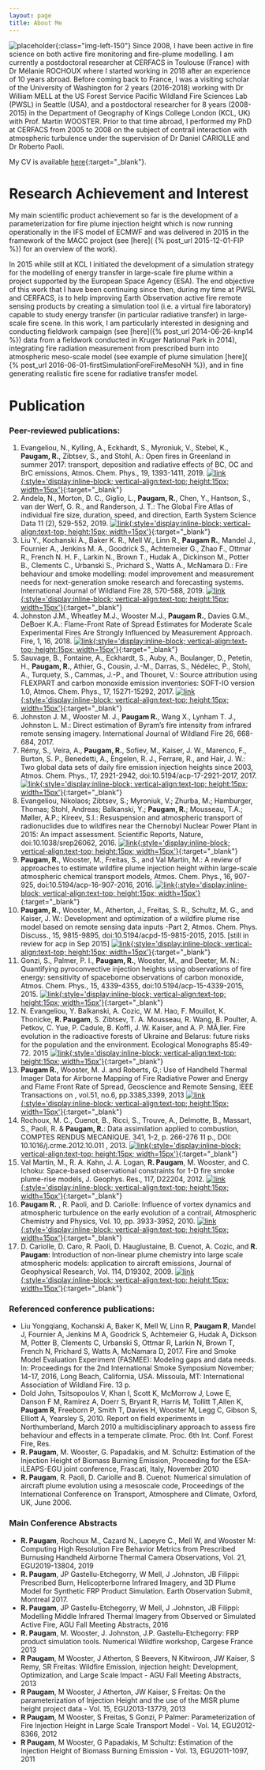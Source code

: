 ```yaml
---
layout: page
title: About Me
---
```

![placeholder](/data/ronan.paugam-150x150.jpg "ronan"){:class="img-left-150"}
Since 2008, I have been active in fire science on both active fire monitoring and fire-plume modelling. I am currently a postdoctoral researcher at CERFACS in Toulouse (France) with Dr Mélanie ROCHOUX where I started working in 2018 after an experience of 10 years abroad. Before coming back to France, I was a visiting scholar of the University of Washington for 2 years (2016-2018) working with Dr William MELL at the US Forest Service Pacific Wildland Fire Sciences Lab (PWSL) in Seattle (USA), and a postdoctoral researcher for 8 years (2008-2015) in the Department of Geography of Kings College London (KCL, UK) with Prof. Martin WOOSTER. Prior to that time abroad, I performed my PhD at CERFACS from 2005 to 2008 on the subject of contrail interaction with atmospheric turbulence under the supervision of Dr Daniel CARIOLLE and Dr Roberto Paoli.

My CV is available [here](/data/cv-ronan-paugam_2019.pdf){:target="_blank"}.


# Research Achievement and Interest
My main scientific product achievement so far is the development of a parameterization for fire plume injection height which is now running operationally in the IFS model of ECMWF and was delivered in 2015 in the framework of the MACC project (see [here](
{% post_url 2015-12-01-FIP %}) for an overview of the work).

In 2015 while still at KCL I initiated the development of a simulation strategy for the modelling of energy transfer in large-scale fire plume within a project supported by the European Space Agency (ESA). The end objective of this work that I have been continuing since then, during my time at PWSL and CERFACS, is to help improving Earth Observation active fire remote sensing products by creating a simulation tool (i.e. a virtual fire laboratory) capable to study energy transfer (in particular radiative transfer) in large-scale fire scene. In this work, I am particularly interested in designing and conducting fieldwork campaign (see [here]({% post_url 2014-06-26-knp14 %}) data from a fieldwork conducted in Kruger National Park in 2014), integrating fire radiation measurement from prescribed burn into atmospheric meso-scale model (see example of plume simulation [here](
{% post_url 2016-06-01-firstSimulationForeFireMesoNH %}),
and in fine generating realistic fire scene for radiative
transfer model.


# Publication

### Peer-reviewed publications:
1.	Evangeliou, N., Kylling, A., Eckhardt, S., Myroniuk, V., Stebel, K., **Paugam, R.**, Zibtsev, S., and Stohl, A.: Open fires in Greenland in summer 2017: transport, deposition and radiative effects of BC, OC and BrC emissions, Atmos. Chem. Phys., 19, 1393-1411, 2019.
[![link](/data/link-symbol.svg){:style='display:inline-block; vertical-align:text-top; height:15px; width=15px'}](https://www.atmos-chem-phys.net/19/1393/2019/){:target="_blank"}
2.	Andela, N., Morton, D. C., Giglio, L., **Paugam, R.**, Chen, Y., Hantson, S., van der Werf, G. R., and Randerson, J. T.: The Global Fire Atlas of individual fire size, duration, speed, and direction, Earth System Science Data 11 (2), 529-552, 2019. [![link](/data/link-symbol.svg){:style='display:inline-block; vertical-align:text-top; height:15px; width=15px'}](https://www.earth-syst-sci-data.net/11/529/2019/){:target="_blank"}
3.	Liu Y., Kochanski A., Baker K. R., Mell W., Linn R., **Paugam R.**, Mandel J., Fournier A., Jenkins M. A., Goodrick S., Achtemeier G., Zhao F., Ottmar R., French N. H. F., Larkin N., Brown T., Hudak A., Dickinson M., Potter B., Clements C., Urbanski S., Prichard S., Watts A., McNamara D.: Fire behaviour and smoke modelling: model improvement and measurement needs for next-generation smoke research and forecasting systems. International Journal of Wildland Fire 28, 570-588, 2019. [![link](/data/link-symbol.svg){:style='display:inline-block; vertical-align:text-top; height:15px; width=15px'}](https://www.fs.usda.gov/treesearch/pubs/58334){:target="_blank"}
1.  Johnston J.M., Wheatley M.J., Wooster M.J., **Paugam R.**, Davies G.M., DeBoer K.A.: Flame-Front Rate of Spread Estimates for Moderate Scale Experimental Fires Are Strongly Influenced by Measurement Approach. Fire, 1, 16, 2018. [![link](/data/link-symbol.svg){:style='display:inline-block; vertical-align:text-top; height:15px; width=15px'}](https://www.mdpi.com/2571-6255/1/1/16){:target="_blank"}
1.  Sauvage, B., Fontaine, A., Eckhardt, S., Auby, A., Boulanger, D., Petetin, H., **Paugam, R.**, Athier, G., Cousin, J.-M., Darras, S., Nédélec, P., Stohl, A., Turquety, S., Cammas, J.-P., and Thouret, V.: Source attribution using FLEXPART and carbon monoxide emission inventories: SOFT-IO version 1.0, Atmos. Chem. Phys., 17, 15271-15292, 2017. [![link](/data/link-symbol.svg){:style='display:inline-block; vertical-align:text-top; height:15px; width=15px'}](https://doi.org/10.5194/acp-17-15271-2017){:target="_blank"}
1.  Johnston J. M., Wooster M. J., **Paugam R.**, Wang X., Lynham T. J., Johnston L. M.: Direct estimation of Byram’s fire intensity from infrared remote sensing imagery. International Journal of Wildland Fire 26, 668-684, 2017.
1.	Rémy, S., Veira, A., **Paugam, R.**, Sofiev, M., Kaiser, J. W., Marenco, F., Burton, S. P., Benedetti, A., Engelen, R. J., Ferrare, R., and Hair, J. W.: Two global data sets of daily fire emission injection heights since 2003, Atmos. Chem. Phys., 17, 2921-2942, doi:10.5194/acp-17-2921-2017, 2017. [![link](/data/link-symbol.svg){:style='display:inline-block; vertical-align:text-top; height:15px; width=15px'}](https://www.atmos-chem-phys.net/17/2921/2017/){:target="_blank"}
1.	Evangeliou, Nikolaos; Zibtsev, S.; Myroniuk, V.; Zhurba, M.; Hamburger, Thomas; Stohl, Andreas; Balkanski, Y.; **Paugam, R.**; Mousseau, T.A.; Møller, A.P.; Kireev, S.I.: Resuspension and atmospheric transport of radionuclides due to wildfires near the Chernobyl Nuclear Power Plant in 2015: An impact assessment. Scientific Reports, Nature, doi:10.1038/srep26062,  2016. [![link](/data/link-symbol.svg){:style='display:inline-block; vertical-align:text-top; height:15px; width=15px'}](https://www.nature.com/articles/srep26062){:target="_blank"}
1.	**Paugam, R.**, Wooster, M., Freitas, S., and Val Martin, M.: A review of approaches to estimate wildfire plume injection height within large-scale atmospheric chemical transport models, Atmos. Chem. Phys., 16, 907-925, doi:10.5194/acp-16-907-2016, 2016. [![link](/data/link-symbol.svg){:style='display:inline-block; vertical-align:text-top; height:15px; width=15px'}](https://www.atmos-chem-phys.net/16/907/2016/){:target="_blank"}
1.	**Paugam, R.**, Wooster, M., Atherton, J., Freitas, S. R., Schultz, M. G., and Kaiser, J. W.: Development and optimization of a wildfire plume rise model based on remote sensing data inputs -Part 2, Atmos. Chem. Phys. Discuss., 15, 9815-9895, doi:10.5194/acpd-15-9815-2015, 2015. [still in review for acp in Sep 2015] [![link](/data/link-symbol.svg){:style='display:inline-block; vertical-align:text-top; height:15px; width=15px'}](https://www.atmos-chem-phys-discuss.net/acp-2014-1043/){:target="_blank"}
1.	Gonzi, S., Palmer, P. I., **Paugam, R.**, Wooster, M., and Deeter, M. N.: Quantifying pyroconvective injection heights using observations of fire energy: sensitivity of spaceborne observations of carbon monoxide, Atmos. Chem. Phys., 15, 4339-4355, doi:10.5194/acp-15-4339-2015, 2015. [![link](/data/link-symbol.svg){:style='display:inline-block; vertical-align:text-top; height:15px; width=15px'}](https://www.atmos-chem-phys.net/15/4339/2015/){:target="_blank"}
1.	N. Evangeliou, Y. Balkanski, A. Cozic, W. M. Hao, F. Mouillot, K. Thonicke, **R. Paugam**, S. Zibtsev, T. A. Mousseau, R. Wang, B. Poulter, A. Petkov, C. Yue, P. Cadule, B. Koffi, J. W. Kaiser, and A. P. MÃ¸ller. Fire evolution in the radioactive forests of Ukraine and Belarus: future risks for the population and the environment. Ecological Monographs 85:49-72. 2015 [![link](/data/link-symbol.svg){:style='display:inline-block; vertical-align:text-top; height:15px; width=15px'}](https://esajournals.onlinelibrary.wiley.com/doi/10.1890/14-1227.1){:target="_blank"}
1.	**Paugam R.**, Wooster, M. J. and Roberts, G,: Use of Handheld Thermal Imager Data for Airborne Mapping of Fire Radiative Power and Energy and Flame Front Rate of Spread, Geoscience and Remote Sensing, IEEE Transactions on , vol.51, no.6, pp.3385,3399, 2013 [![link](/data/link-symbol.svg){:style='display:inline-block; vertical-align:text-top; height:15px; width=15px'}](https://ieeexplore.ieee.org/document/6377291){:target="_blank"}
1.	Rochoux, M. C., Cuenot, B., Ricci, S., Trouve, A., Delmotte, B., Massart, S., Paoli, R. & **Paugam, R.**: Data assimilation applied to combustion, COMPTES RENDUS MECANIQUE. 341, 1-2, p. 266-276 11 p., DOI: 10.1016/j.crme.2012.10.011 , 2013. [![link](/data/link-symbol.svg){:style='display:inline-block; vertical-align:text-top; height:15px; width=15px'}](https://www.sciencedirect.com/science/article/abs/pii/S1631072112001751){:target="_blank"}
1.	Val Martin, M., R. A. Kahn, J. A. Logan, **R. Paugam**, M. Wooster, and C. Ichoku: Space-based observational constraints for 1-D fire smoke plume-rise models, J. Geophys. Res., 117, D22204, 2012. [![link](/data/link-symbol.svg){:style='display:inline-block; vertical-align:text-top; height:15px; width=15px'}](https://agupubs.onlinelibrary.wiley.com/doi/10.1029/2012JD018370){:target="_blank"}  
1.	**Paugam R.** , R. Paoli, and D. Cariolle: Influence of vortex dynamics and atmospheric turbulence on the early evolution of a contrail, Atmospheric Chemistry and Physics, Vol. 10, pp. 3933-3952, 2010. [![link](/data/link-symbol.svg){:style='display:inline-block; vertical-align:text-top; height:15px; width=15px'}](https://www.atmos-chem-phys.net/10/3933/2010/){:target="_blank"}
1.	D. Cariolle, D. Caro, R. Paoli, D. Hauglustaine, B. Cuenot, A. Cozic, and **R. Paugam**: Introduction of non-linear plume chemistry into large scale atmospheric models: application to aircraft emissions, Journal of Geophysical Research, Vol. 114, D19302, 2009. [![link](/data/link-symbol.svg){:style='display:inline-block; vertical-align:text-top; height:15px; width=15px'}](https://agupubs.onlinelibrary.wiley.com/doi/full/10.1029/2009JD011873){:target="_blank"}


### Referenced conference publications:
*	Liu Yongqiang, Kochanski A, Baker K, Mell W, Linn R, **Paugam R**, Mandel J, Fournier A, Jenkins M A, Goodrick  S, Achtemeier G, Hudak A, Dickson M, Potter B, Clements C, Urbanski S, Ottmar R, Larkin N, Brown T, French N, Prichard S, Watts A, McNamara D, 2017. Fire and Smoke Model Evaluation Experiment (FASMEE): Modeling gaps and data needs. In: Proceedings for the 2nd International Smoke Symposium November; 14-17, 2016, Long Beach, California, USA. Missoula, MT: International Association of Wildland Fire. 13 p.
* Dold John, Tsitsopoulos V, Khan I, Scott K, McMorrow J, Lowe E, Danson F M, Ramirez A, Doerr S, Bryant R, Harris M, Tollitt T,Allen K, **Paugam R**, Freeborn P, Smith T, Davies H, Wooster M, Legg C, Gibson S, Elliott A, Yearsley S, 2010. Report on field experiments in Northumberland, March 2010 a multidisciplinary approach to assess fire behaviour and effects in a temperate climate. Proc. 6th Int. Conf. Forest Fire, Res.
*	**R. Paugam**, M. Wooster, G. Papadakis, and M. Schultz: Estimation of the Injection Height of Biomass Burning Emission, Proceeding for the ESA-iLEAPS-EGU joint conference, Frascati, Italy, November 2010
*	**R. Paugam**, R. Paoli, D. Cariolle and B. Cuenot: Numerical simulation of aircraft plume evolution using a mesoscale code, Proceedings of the International Conference on Transport, Atmosphere and Climate, Oxford, UK, June 2006.


### Main Conference Abstracts
* **R. Paugam**, Rochoux M., Cazard N., Lapeyre C., Mell W, and Wooster M: Computing High Resolution Fire Behavior Metrics from Prescribed Burnusing Handheld Airborne Thermal Camera Observations, Vol. 21, EGU2019-13804, 2019
*	**R. Paugam**, JP Gastellu-Etchegorry, W Mell, J .Johnston, JB Filippi: Prescribed Burn, Helicopterborne Infrared Imagery, and 3D Plume Model for Synthetic FRP Product Simulation. Earth Observation Submit, Montreal 2017.
*	**R. Paugam**, JP Gastellu-Etchegorry, W Mell, J .Johnston, JB Filippi: Modelling Middle Infrared Thermal Imagery from Observed or Simulated Active Fire, AGU Fall Meeting Abstracts, 2016
*	**R. Paugam**, M. Wooster, J. Johnston, J.P. Gastellu-Etchegorry: FRP product simulation tools. Numerical Wildfire workshop, Cargese France 2013
*	**R Paugam**, M Wooster, J Atherton, S Beevers, N Kitwiroon, JW Kaiser, S Remy, SR Freitas: Wildfire Emission, injection height: Development, Optimization, and Large Scale Impact - AGU Fall Meeting Abstracts, 2013
*	**R Paugam**, M Wooster, J Atherton, JW Kaiser, S Freitas: On the parameterization of Injection Height and the use of the MISR plume height project data - Vol. 15, EGU2013-13779, 2013
*	**R Paugam**, M Wooster, S Freitas, S Gonzi, P Palmer: Parameterization of Fire Injection Height in Large Scale Transport Model - Vol. 14, EGU2012-8366, 2012
*	**R Paugam**, M Wooster, G Papadakis, M Schultz: Estimation of the Injection Height of Biomass Burning Emission - Vol. 13, EGU2011-1097, 2011
